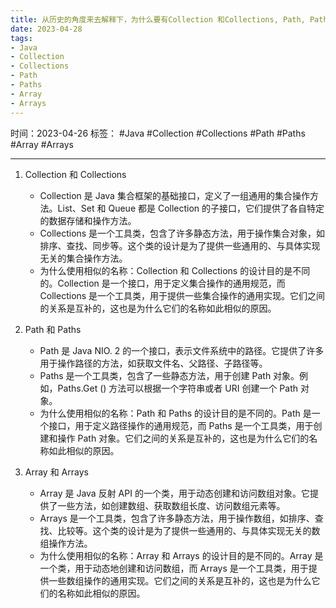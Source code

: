 ```yaml
---
title: 从历史的角度来去解释下，为什么要有Collection 和Collections, Path, Paths, Array, Arrays这些这么相似而不能从名称上一下子分别二者的类名被设计在java中么？
date: 2023-04-28
tags: 
- Java 
- Collection 
- Collections 
- Path 
- Paths 
- Array 
- Arrays 
---
```


时间：2023-04-26
标签： #Java #Collection #Collections #Path #Paths #Array #Arrays 

---

1. Collection 和 Collections
   - Collection 是 Java 集合框架的基础接口，定义了一组通用的集合操作方法。List、Set 和 Queue 都是 Collection 的子接口，它们提供了各自特定的数据存储和操作方法。
   - Collections 是一个工具类，包含了许多静态方法，用于操作集合对象，如排序、查找、同步等。这个类的设计是为了提供一些通用的、与具体实现无关的集合操作方法。
   - 为什么使用相似的名称：Collection 和 Collections 的设计目的是不同的。Collection 是一个接口，用于定义集合操作的通用规范，而 Collections 是一个工具类，用于提供一些集合操作的通用实现。它们之间的关系是互补的，这也是为什么它们的名称如此相似的原因。

2. Path 和 Paths
   - Path 是 Java NIO. 2 的一个接口，表示文件系统中的路径。它提供了许多用于操作路径的方法，如获取文件名、父路径、子路径等。
   - Paths 是一个工具类，包含了一些静态方法，用于创建 Path 对象。例如，Paths.Get () 方法可以根据一个字符串或者 URI 创建一个 Path 对象。
   - 为什么使用相似的名称：Path 和 Paths 的设计目的是不同的。Path 是一个接口，用于定义路径操作的通用规范，而 Paths 是一个工具类，用于创建和操作 Path 对象。它们之间的关系是互补的，这也是为什么它们的名称如此相似的原因。

3. Array 和 Arrays
   - Array 是 Java 反射 API 的一个类，用于动态创建和访问数组对象。它提供了一些方法，如创建数组、获取数组长度、访问数组元素等。
   - Arrays 是一个工具类，包含了许多静态方法，用于操作数组，如排序、查找、比较等。这个类的设计是为了提供一些通用的、与具体实现无关的数组操作方法。
   - 为什么使用相似的名称：Array 和 Arrays 的设计目的是不同的。Array 是一个类，用于动态地创建和访问数组，而 Arrays 是一个工具类，用于提供一些数组操作的通用实现。它们之间的关系是互补的，这也是为什么它们的名称如此相似的原因。